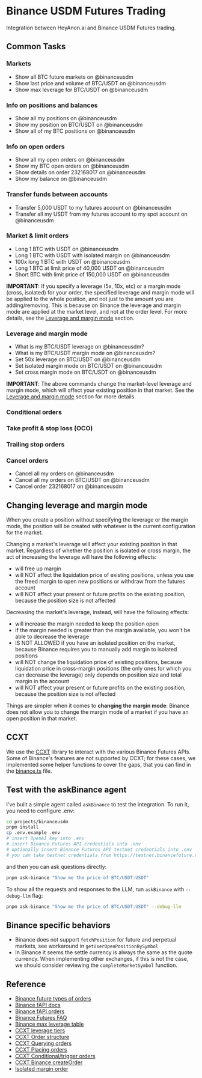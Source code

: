 # Binance USDM Futures Trading

Integration between HeyAnon.ai and Binance USDM Futures trading.

## Common Tasks

### Markets

- Show all BTC future markets on @binanceusdm
- Show last price and volume of BTC/USDT on @binanceusdm
- Show max leverage for BTC/USDT on @binanceusdm

### Info on positions and balances

- Show all my positions on @binanceusdm
- Show my position on BTC/USDT on @binanceusdm
- Show all of my BTC positions on @binanceusdm

### Info on open orders

- Show all my open orders on @binanceusdm
- Show my BTC open orders on @binanceusdm
- Show details on order 232168017 on @binanceusdm
- Show my balance on @binanceusdm

### Transfer funds between accounts

- Transfer 5,000 USDT to my futures account on @binanceusdm
- Transfer all my USDT from my futures account to my spot account on @binanceusdm

### Market & limit orders

- Long 1 BTC with USDT on @binanceusdm
- Long 1 BTC with USDT with isolated margin on @binanceusdm
- 100x long 1 BTC with USDT on @binanceusdm
- Long 1 BTC at limit price of 40,000 USDT on @binanceusdm
- Short BTC with limit price of 150,000 USDT on @binanceusdm

**IMPORTANT:** If you specify a leverage (5x, 10x, etc) or a margin mode (cross, isolated) for your order, the specified leverage and margin mode will be applied to the whole position, and not just to the amount you are adding/removing. This is because on Binance the leverage and margin mode are applied at the market level, and not at the order level. For more details, see the [Leverage and margin mode](#changing-leverage-and-margin-mode) section.

### Leverage and margin mode

- What is my BTC/USDT leverage on @binanceusdm?
- What is my BTC/USDT margin mode on @binanceusdm?
- Set 50x leverage on BTC/USDT on @binanceusdm
- Set isolated margin mode on BTC/USDT on @binanceusdm
- Set cross margin mode on BTC/USDT on @binanceusdm

**IMPORTANT**: The above commands change the market-level leverage and margin mode, which will affect your existing position in that market. See the [Leverage and margin mode](#changing-leverage-and-margin-mode) section for more details.

### Conditional orders

<!-- - Market buy 1 BTC on @binanceusdm when the price goes below 50,000 USDT
- Buy 1 BTC at 45,000 USDT on @binanceusdm when the price goes below 50,000 USDT
- Market buy BTC with 100 USDT, then place an order to sell it for 10% profit on @binanceusdm
- Market buy 1 BTC with USDT then place a 15% stop loss on @binanceusdm -->

### Take profit & stop loss (OCO)

<!-- - Sell 1 BTC for USDT with a 10% take profit and a 15% stop loss on @binanceusdm
- Market buy BTC with 100 USDT, then place a 10% take profit and a 15% stop loss on @binanceusdm
- Sell all of my BTC for USDT with a 10% take profit and a 15% stop loss on @binanceusdm -->

### Trailing stop orders

<!-- - Place an order to sell 1 BTC for USDT with a trailing take profit of 10%
- Place an order to sell 1 BTC @ 100,000 USDT with a trailing take profit of 10%
- Place an order to sell 1 BTC for USDT with a trailing take loss of 10%
- Place an order to sell 1 BTC @ 50,000 USDT with a trailing take loss of 10%
- Place an order to buy 1 BTC with USDT with a trailing take profit of 10%
- Place an order to buy 1 BTC with USDT with a trailing stop loss of 10% -->

### Cancel orders

- Cancel all my orders on @binanceusdm
- Cancel all my orders on BTC/USDT on @binanceusdm
- Cancel order 232168017 on @binanceusdm

## Changing leverage and margin mode

When you create a position without specifying the leverage or the margin mode, the position will be created with whatever is the current configuration for the market.

Changing a market's leverage will affect your existing position in that market. Regardless of whether the position is isolated or cross margin, the act of increasing the leverage will have the following effects:

- will free up margin
- will NOT affect the liquidation price of existing positions, unless you use the freed margin to open new positions or withdraw from the futures account
- will NOT affect your present or future profits on the existing position, because the position size is not affected

Decreasing the market's leverage, instead, will have the following effects:

- will increase the margin needed to keep the position open
- if the margin needed is greater than the margin available, you won't be able to decrease the leverage
- IS NOT ALLOWED if you have an isolated position on the market, because Binance requires you to manually add margin to isolated positions
- will NOT change the liquidation price of existing positions, because liquidation price in cross-margin positions (the only ones for which you can decrease the leverage) only depends on position size and total margin in the account
- will NOT affect your present or future profits on the existing position, because the position size is not affected

Things are simpler when it comes to **changing the margin mode**: Binance does not allow you to change the margin mode of a market if you have an open position in that market.

## CCXT

We use the [CCXT](https://github.com/ccxt/ccxt/) library to interact with the various Binance Futures APIs. Some of Binance's features are not supported by CCXT; for these cases, we implemented some helper functions to cover the gaps, that you can find in the [binance.ts](./src/helpers/binance.ts) file.

## Test with the askBinance agent

I've built a simple agent called `askBinance` to test the integration. To run it, you need to configure .env:

```bash
cd projects/binanceusdm
pnpm install
cp .env.example .env
# insert OpenAI key into .env
# insert Binance Futures API credentials into .env
# optionally insert Binance Futures API testnet credentials into .env
# you can take testnet credentials from https://testnet.binancefuture.com
```

and then you can ask questions directly:

```bash
pnpm ask-binance "Show me the price of BTC/USDT:USDT"
```

To show all the requests and responses to the LLM, run `askBinance` with `--debug-llm` flag:

```bash
pnpm ask-binance "Show me the price of BTC/USDT:USDT" --debug-llm
```

## Binance specific behaviors

- Binance does not support `fetchPosition` for future and perpetual markets, see workaround in `getUserOpenPositionBySymbol`
- In Binance it seems the settle currency is always the same as the quote currency. When implementing other exchanges, if this is not the case, we should consider reviewing the `completeMarketSymbol` function.

## Reference

- [Binance future types of orders](https://www.binance.com/en/support/faq/detail/360033779452)
- [Binance fAPI docs](https://developers.binance.com/docs/derivatives/usds-margined-futures/general-info)
- [Binance fAPI orders](https://developers.binance.com/docs/derivatives/usds-margined-futures/trade/rest-api)
- [Binance Futures FAQ](https://www.binance.com/en/blog/futures/10-most-frequently-asked-questions-about-binance-futures-421499824684903916)
- [Binance max leverage table](https://www.binance.com/en/futures/trading-rules/perpetual/leverage-margin)
- [CCXT leverage tiers](https://docs.ccxt.com/#/README?id=leverage-tiers)
- [CCXT Order structure](https://docs.ccxt.com/#/?id=order-structure)
- [CCXT Querying orders](https://docs.ccxt.com/#/README?id=querying-orders)
- [CCXT Placing orders](https://docs.ccxt.com/#/README?id=placing-orders)
- [CCXT Conditional/trigger orders](https://docs.ccxt.com/#/README?id=conditional-orders)
- [CCXT Binance createOrder](https://docs.ccxt.com/#/exchanges/binance?id=createorder)
- [Isolated margin order](https://discord.com/channels/690203284119617602/690203284727660739/1119234330775007262)
